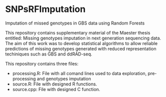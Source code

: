 # SNPsRFImputation
Imputation of missed genotypes in GBS data using Random Forests

This repository contains supplementary material of the Maester thesis entitled: Missing genotypes imputation in next generation sequencing data. The aim of this work was to develop statistical algorithms to allow reliable predictions of missing genotypes generated with reduced representation techiniques such as GBS and ddRAD-seq.

This repository contains three files:
- processing.R: File with all comand lines used to data exploration, pre-processing and genotypes imputation
- source.R: File with designed R functions.
- source.cpp: File with designed C function.
